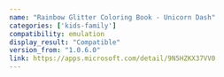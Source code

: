 ```yaml
---
name: "Rainbow Glitter Coloring Book - Unicorn Dash"
categories: ['kids-family']
compatibility: emulation
display_result: "Compatible"
version_from: "1.0.6.0"
link: https://apps.microsoft.com/detail/9N5HZKX37VV0
---
```

